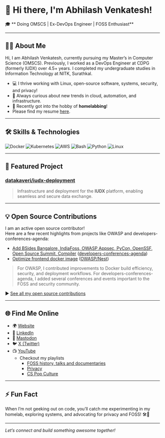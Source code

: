 # 👋 Hi there, I'm Abhilash Venkatesh!

🎓 ** Doing OMSCS | Ex-DevOps Engineer | FOSS Enthusiast**

---

## 👨‍💻 About Me

Hi, I am Abhilash Venkatesh, currently pursuing my Master’s in Computer Science (OMSCS). Previously, I worked as a DevOps Engineer at CDPG (formerly IUDX) over 4.5+ years. I completed my undergraduate studies in Information Technology at NITK, Surathkal.

- 💻 I thrive working with Linux, open-source software, systems, security, and privacy!
- 🚀 Always curious about new trends in cloud, automation, and infrastructure.
- 🏡 Recently got into the hobby of **homelabbing**!
- Please find my resume [here](https://raw.githubusercontent.com/abhi4578/Resume/refs/heads/main/Resume.pdf).
---

## 🛠️ Skills & Technologies

![Docker](https://img.shields.io/badge/-Docker-blue?style=flat-square&logo=docker)
![Kubernetes](https://img.shields.io/badge/-Kubernetes-326ce5?style=flat-square&logo=kubernetes)
![AWS](https://img.shields.io/badge/-AWS-232f3e?style=flat-square&logo=amazon-aws)
![Bash](https://img.shields.io/badge/-Bash-4eaa25?style=flat-square&logo=gnu-bash)
![Python](https://img.shields.io/badge/-Python-3776ab?style=flat-square&logo=python)
![Linux](https://img.shields.io/badge/-Linux-fcc624?style=flat-square&logo=linux)

---

## 🌟 Featured Project

### [datakaveri/iudx-deployment](https://github.com/datakaveri/iudx-deployment)
> Infrastructure and deployment for the **IUDX** platform, enabling seamless and secure data exchange.

---
## 💡 Open Source Contributions

I am an active open source contributor!  
Here are a few recent highlights from projects like OWASP and developers-conferences-agenda:

- [Add BSides Bangalore, IndiaFoss, OWASP Appsec, PyCon, OpenSSF, Open Source Summit, Compiler](https://github.com/scraly/developers-conferences-agenda/pull/1487) ([developers-conferences-agenda](https://github.com/scraly/developers-conferences-agenda))
- [Optimize frontend docker image](https://github.com/OWASP/Nest/pull/1323) ([OWASP/Nest](https://github.com/OWASP/Nest))

> For OWASP, I contributed improvements to Docker build efficiency, security, and deployment workflows.
> For developers-conferences-agenda, I added several conferences and events important to the FOSS and security community.

▶️ [See all my open source contributions](https://github.com/pulls?q=is%3Apr+is%3Amerged+author%3Aabhi4578)

---
## 🌐 Find Me Online

- 🌍 [Website](https://abhi4578.github.io/)
- 💼 [LinkedIn](https://www.linkedin.com/in/abhi5782-/)
- 🐘 [Mastodon](https://noc.social/@urnbhai)
- 🐦 [X (Twitter)](https://x.com/Abhi00434)
- 📺 [YouTube](https://www.youtube.com/channel/UC5F1TekwAr1xuaj--S2k64Q)
  - Checkout my playlists
    - [FOSS history, talks and documentaries](https://tinyurl.com/free-and-open-source )
    - [Privacy](https://tinyurl.com/privacy155)
    - [CS Pop Culture](https://tinyurl.com/cs-pop-culture)

---

## ⚡ Fun Fact

When I’m not geeking out on code, you’ll catch me experimenting in my homelab, exploring systems, and advocating for privacy and FOSS! 🛠️🐧

---

*Let’s connect and build something awesome together!*
